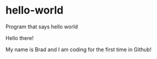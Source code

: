 # hello-world
Program that says hello world

Hello there!

My name is Brad and I am coding for the first time in Github!
